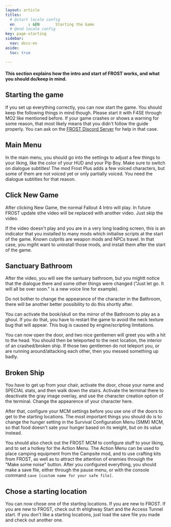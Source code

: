```yaml
---
layout: article
titles:
  # @start locale config
  en      : &EN       Starting the Game
  # @end locale config
key: page-starting
sidebar:
  nav: docs-en
aside:
  toc: true

---
```



#### This section explains how the intro and start of FROST works, and what you should do/keep in mind.

## Starting the game
If you set up everything correctly, you can now start the game. You should keep the following things in mind though.
Please start it with F4SE through MO2 like mentioned before.
If your game crashes or shows a warning for some reason, that most likely means that you didn't follow the guide properly. You can ask on the [FROST Discord Server](https://discord.com/invite/BaKsm7Fn4A) for help in that case.

## Main Menu
In the main menu, you should go into the settings to adjust a few things to your liking, like the color of your HUD and your Pip Boy. Make sure to switch on dialogue subtitles! The mod Frost Plus adds a few voiced characters, but some of them are not voiced yet or only partially voiced. You need the dialogue subtitles for that reason.

## Click New Game
After clicking New Game, the normal Fallout 4 Intro will play. In future FROST update sthe video will be replaced with another video. Just skip the video.

If the video doesn't play and you are in a very long loading screen, this is an indicator that you installed to many mods which initialise scripts at the start of the game. Known culprits are weapon mods and NPCs travel. In that case, you mgiht want to uninstall those mods, and install them after the start of the game. 


## Sanctuary Bathroom
After the video, you will see the santuary bathroom, but you mightt notice that the dialogue there and some other things were changed ("Just let go. It will all be over soon." is a new voice line for example).

Do not bother to change the appearance of the character in the Bathroom, there will be another better possibility to do this shortly after.

You can activate the book/skull on the mirror of the Bathroom to play as a ghoul. If you do that, you have to restart the game to avoid the neck texture bug that will appear. This bug is caused by engine/scripting limitations. 

You can now open the door, and two nice gentlemen will greet you with a hit to the head. You should then be teleported to the next location, the interior of an crashed/broken ship. If those two gentlemen do not teleport you, or are running around/attacking each other, then you messed something up badly. 


## Broken Ship
You have to get up from your chair, activate the door, chose your name and SPECIAL stats, and then walk down the stairs. Activate the terminal there to deactivate the gray image overlay, and use the character creation option of the terminal. Change the appearence of your character here. 

After that, configure your MCM settings before you use one of the doors to get to the starting locations.
The most important things you should do is to change the hunger setting in the Survival Configuration Menu (SMM) MCM, so that food doesn't sate your hunger based on its weight, but on its value instead.

You should also check out the FROST MCM to configure stuff to your liking, and to set a hotkey for the Action Menu. The Action Menu can be used to place camping equipment from the Campsite mod, and to use crafting kits from FROST, as well as to attract the attention of enemies throuigh the "Make some noise" button. 
After you configured everything, you should make a save file, either through the pause menu, or with the console command `save [custom name for your safe file]`.

## Chose a starting location
You can now chose one of the starting locations. If you are new to FROST. If you are new to FROST, check out th ehIghway Start and the Access Tunnel start. If you don't like a starting locations, just load the save file you made and check out another one.
